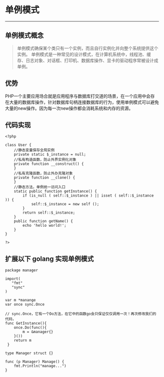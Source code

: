 # 单例模式
------

## 单例模式概念

> 单例模式确保某个类只有一个实例，而且自行实例化并向整个系统提供这个实例。
> 单例模式是一种常见的设计模式，在计算机系统中，线程池、缓存、日志对象、对话框、打印机、数据库操作、显卡的驱动程序常被设计成单例。

## 优势

PHP一个主要应用场合就是应用程序与数据库打交道的场景，在一个应用中会存在大量的数据库操作，针对数据库句柄连接数据库的行为，使用单例模式可以避免大量的new操作。因为每一次new操作都会消耗系统和内存的资源。


## 代码实现
```
<?php

class User {
    //静态变量保存全局实例
    private static $_instance = null;
    //私有构造函数，防止外界实例化对象
    private function __construct() {
    }
    //私有克隆函数，防止外办克隆对象
    private function __clone() {
    }
    //静态方法，单例统一访问入口
    static public function getInstance() {
        if (is_null ( self::$_instance ) || isset ( self::$_instance )) {
            self::$_instance = new self ();
        }
        return self::$_instance;
    }
    public function getName() {
        echo 'hello world!';
    }
}

?>
```


## 扩展以下 golang 实现单例模式

```
package manager
 
import(
   "fmt"
   "sync"
)
 
var m *manange
var once sync.Once
 
// sync.Once，它有一个Do方法，在它中的函数go会只保证仅仅调用一次！再次修改我们的代码，
func GetInstance(){
    once.Do(func(){
        m = &manager{}
    }())
    return m
 }

type Manager struct {}

func (p Manager) Manage() {
    fmt.Println("manage...")
}

```




